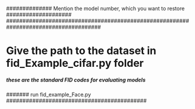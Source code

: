 ############## Mention the model number, which you want to restore ####################
#####################################################################################
# Give the path to the dataset in fid_Example_cifar.py folder #############

##### these are the standard FID codes for evaluating models ################
####### run fid_example_Face.py ###########################################

